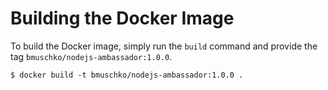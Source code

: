 # Building the Docker Image

To build the Docker image, simply run the `build` command and provide the tag `bmuschko/nodejs-ambassador:1.0.0`.

```
$ docker build -t bmuschko/nodejs-ambassador:1.0.0 .
```
